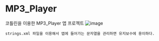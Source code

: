 # MP3_Player
코틀린을 이용한 MP3_Player 앱 프로젝트
![image](https://github.com/mr-won/MP3_Player/assets/58906858/7067379c-d4d0-4266-b316-c7f417bbc57d)
```
strings.xml 파일을 이용해서 앱에 들어가는 문자열을 관리하면 유지보수에 용이하다.
```
